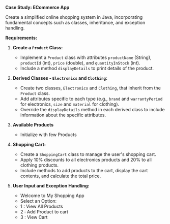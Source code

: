 **Case Study: ECommerce App**

Create a simplified online shopping system in Java, incorporating fundamental concepts such as classes, inheritance, and exception handling.

**Requirements:**

1. **Create a `Product` Class:**

   - Implement a `Product` class with attributes `productName` (String), `productId` (int), `price` (double), and `quantityInStock` (int).
   - Include a method `displayDetails` to print details of the product.
2. **Derived Classes - `Electronics` and `Clothing`:**

   - Create two classes, `Electronics` and `Clothing`, that inherit from the `Product` class.
   - Add attributes specific to each type (e.g., `brand` and `warrantyPeriod` for electronics, `size` and `material` for clothing).
   - Override the `displayDetails` method in each derived class to include information about the specific attributes.
3. **Available Products**
   - Initialize with few Products 

4. **Shopping Cart:**

   - Create a `ShoppingCart` class to manage the user's shopping cart.
   - Apply 10% discounts to all electronics products and 20% to all clothing products.
   - Include methods to add products to the cart, display the cart contents, and calculate the total price.

5. **User Input and Exception Handling:**

   - Welcome to My Shopping App
   - Select an Option:
   - 1 : View All Products
   - 2 : Add Product to cart
   - 3 : View Cart
